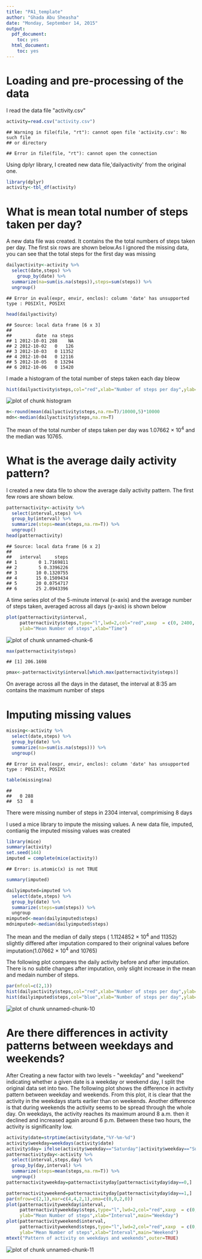 ```yaml
---
title: "PA1_template"
author: "Ghada Abu Sheasha"
date: "Monday, September 14, 2015"
output:
  pdf_document:
    toc: yes
  html_document:
    toc: yes
---
```

# Loading and pre-processing of the data

I read the data file "activity.csv"

```r
activity=read.csv("activity.csv")
```

```
## Warning in file(file, "rt"): cannot open file 'activity.csv': No such file
## or directory
```

```
## Error in file(file, "rt"): cannot open the connection
```

Using dplyr library, I created new data file,'dailyactivity' from the original one. 

```r
library(dplyr)
activity<-tbl_df(activity)
```

# What is mean total number of steps taken per day?

A new data file was created. It contains the the total numbers of steps taken per day. The first six rows are shown below.As I ignored the missing data, you can see that the total steps for the first day was missing

```r
dailyactivity<-activity %>%
  select(date,steps) %>%
    group_by(date) %>%
  summarize(na=sum(is.na(steps)),steps=sum(steps)) %>%
  ungroup()
```

```
## Error in eval(expr, envir, enclos): column 'date' has unsupported type : POSIXlt, POSIXt
```

```r
head(dailyactivity)
```

```
## Source: local data frame [6 x 3]
## 
##         date  na steps
## 1 2012-10-01 288    NA
## 2 2012-10-02   0   126
## 3 2012-10-03   0 11352
## 4 2012-10-04   0 12116
## 5 2012-10-05   0 13294
## 6 2012-10-06   0 15420
```
I made a histogram of the total number of steps taken each day bleow

```r
hist(dailyactivity$steps,col="red",xlab="Number of steps per day",ylab="",main="Histogram showing the distribution of daily steps")
```

![plot of chunk histogram](figure/histogram-1.png) 


```r
m<-round(mean(dailyactivity$steps,na.rm=T)/10000,5)*10000
mdn<-median(dailyactivity$steps,na.rm=T)
```
The mean of the total number of steps taken per day was 1.07662 &times; 10<sup>4</sup> and the median was 10765. 

# What is the average daily activity pattern?

I created a new data file to show the average daily activity pattern. The first few rows are shown below. 

```r
patternactivity<-activity %>%
  select(interval,steps) %>%
  group_by(interval) %>%
  summarize(steps=mean(steps,na.rm=T)) %>%
  ungroup()
head(patternactivity)
```

```
## Source: local data frame [6 x 2]
## 
##   interval     steps
## 1        0 1.7169811
## 2        5 0.3396226
## 3       10 0.1320755
## 4       15 0.1509434
## 5       20 0.0754717
## 6       25 2.0943396
```
A time series plot of the 5-minute interval (x-axis) and the average number of steps taken, averaged across all days (y-axis) is shown below

```r
plot(patternactivity$interval,
     patternactivity$steps,type="l",lwd=2,col="red",xaxp  = c(0, 2400, 24),
     ylab="Mean Number of steps",xlab="Time")
```

![plot of chunk unnamed-chunk-6](figure/unnamed-chunk-6-1.png) 

```r
max(patternactivity$steps)
```

```
## [1] 206.1698
```

```r
pmax<-patternactivity$interval[which.max(patternactivity$steps)]
```
On average across all the days in the dataset, the interval at 8:35 am contains the maximum number of steps

# Imputing missing values


```r
missing<-activity %>%
  select(date,steps) %>%
  group_by(date) %>%
  summarize(na=sum(is.na(steps))) %>%
  ungroup()
```

```
## Error in eval(expr, envir, enclos): column 'date' has unsupported type : POSIXlt, POSIXt
```

```r
table(missing$na)
```

```
## 
##   0 288 
##  53   8
```
There were missing number of steps in 2304 interval, comprimising 8 days

I used a mice library to impute the missing values. A new data file, imputed, contianig the imputed missing values was created

```r
library(mice)
summary(activity)
set.seed(144)
imputed = complete(mice(activity))
```

```
## Error: is.atomic(x) is not TRUE
```

```r
summary(imputed)

dailyimputed=imputed %>%
  select(date,steps) %>%
  group_by(date) %>%
  summarize(steps=sum(steps)) %>%
  ungroup
mimputed<-mean(dailyimputed$steps)
mdnimputed<-median(dailyimputed$steps)
```
The mean and the median of daily steps  ( 1.1124852 &times; 10<sup>4</sup> and 11352) slightly differed after imputation compared to their origninal values before imputation(1.07662 &times; 10<sup>4</sup> and 10765)

The following plot compares the daily activity before and after imputation. There is no subtle changes after imputation, only slight increase in the mean and medain number of steps.


```r
par(mfcol=c(2,1))
hist(dailyactivity$steps,col="red",xlab="Number of steps per day",ylab="",main="Histogram showing the distribution of daily steps before imputation of missing values")
hist(dailyimputed$steps,col="blue",xlab="Number of steps per day",ylab="",main="Histogram showing the distribution of daily steps after imputation of missing values")
```

![plot of chunk unnamed-chunk-10](figure/unnamed-chunk-10-1.png) 



# Are there differences in activity patterns between weekdays and weekends?

After Creating a new factor with two levels - "weekday" and "weekend" indicating whether a given date is a weekday or weekend day, I split the original data set into two. The following plot shows the difference in activity pattern between weekday and weekends. From this plot, it is clear that the activity in the weekdays starts earlier than on weekends. Another difference is that during weekends the activity seems to be spread through the whole day. On weekdays, the activity reaches its maximum around 8 a.m. then it declined and increased again around 6 p.m. Between these two hours, the activity is significanlty low.



```r
activity$date=strptime(activity$date,"%Y-%m-%d")
activity$weekday=weekdays(activity$date)
activity$day= ifelse(activity$weekday=="Saturday"|activity$weekday=="Sunday", 1, 0)
patternactivityday<-activity %>%
  select(interval,steps,day) %>%
  group_by(day,interval) %>%
  summarize(steps=mean(steps,na.rm=T)) %>%
  ungroup()
patternactivityweekday=patternactivityday[patternactivityday$day==0,]

patternactivityweekend=patternactivityday[patternactivityday$day==1,]
par(mfrow=c(2,1),mar=c(4,4,2,1),oma=c(0,0,2,0))
plot(patternactivityweekday$interval,
     patternactivityweekday$steps,type="l",lwd=2,col="red",xaxp  = c(0, 2400, 24),
     ylab="Mean Number of steps",xlab="Interval",main="Weekday")
plot(patternactivityweekend$interval,
     patternactivityweekend$steps,type="l",lwd=2,col="red",xaxp  = c(0, 2400, 24),
     ylab="Mean Number of steps",xlab="Interval",main="Weekend")
mtext("Pattern of activity on weekdays and weekends",outer=TRUE)
```

![plot of chunk unnamed-chunk-11](figure/unnamed-chunk-11-1.png) 
